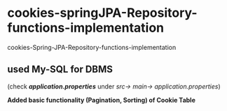 # cookies-springJPA-Repository-functions-implementation
cookies-Spring-JPA-Repository-functions-implementation

## used My-SQL for DBMS
(check ***application.properties*** under *src-> main-> application.properties*)

**Added basic functionality (Pagination, Sorting) of Cookie Table**
